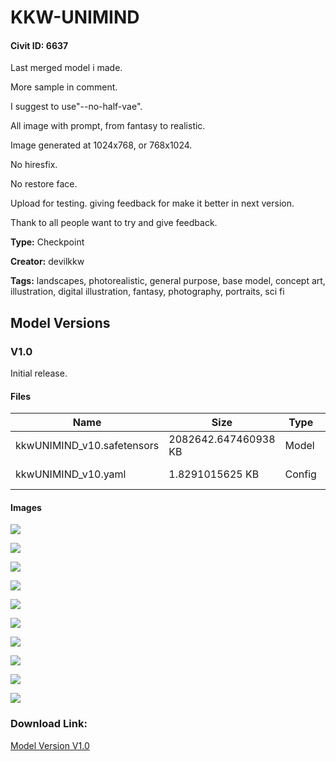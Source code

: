 # KKW-UNIMIND

#### Civit ID: 6637

<p>Last merged model i made.</p><p>More sample in comment.</p><p></p><p>I suggest to use"--no-half-vae".</p><p></p><p>All image with prompt, from fantasy to realistic.</p><p>Image generated at 1024x768, or 768x1024.</p><p>No hiresfix.</p><p>No restore face.</p><p></p><p>Upload for testing. giving feedback for make it better in next version.</p><p>Thank to all people want to try and give feedback.</p><p></p><p></p>

**Type:** Checkpoint

**Creator:** devilkkw

**Tags:** landscapes, photorealistic, general purpose, base model, concept art, illustration, digital illustration, fantasy, photography, portraits, sci fi

## Model Versions

### V1.0

<p>Initial release.</p>

#### Files

| Name | Size | Type | Format | Download Url | AutoV1 | AutoV2 | SHA256 | CRC32 | BLAKE3 |
| --- | --- | --- | --- | --- | --- | --- | --- | --- | --- |
| kkwUNIMIND_v10.safetensors | 2082642.647460938 KB | Model | SafeTensor | https://civitai.com/api/download/models/7803 | 0A49CA1D | 2495246767 | 24952467679C5C340B0EB81E5B2835F27F09F5375608012DA349865932B772D8 | 06701ABC | 3B71C8ABB6005041DFEB7CAFBC23ED6D7D043C7906854A56E063A3F09C1083F1 |
| kkwUNIMIND_v10.yaml | 1.8291015625 KB | Config | Other | https://civitai.com/api/download/models/7803?type=Config&format=Other | - | 2AC03DAAB5 | 2AC03DAAB595A8BA43E7F4CF223BCB456CF017650956F5B6753B5BC1CA42BF6A | 275639AC | EC53E0BB27E2DD3736874C0CA1EBADB88012AF0C134C1C4C69A0D5E6E882A673 |

#### Images

<p><img src="https://image.civitai.com/xG1nkqKTMzGDvpLrqFT7WA/40c2f288-513a-4140-933d-045ad55d8700/width=450/73329.jpeg" /></p>

<p><img src="https://image.civitai.com/xG1nkqKTMzGDvpLrqFT7WA/5906507d-75f7-4450-8e98-8e912c9b9a00/width=450/73348.jpeg" /></p>

<p><img src="https://image.civitai.com/xG1nkqKTMzGDvpLrqFT7WA/d82e6fcb-1159-408c-4721-efa47add3500/width=450/73347.jpeg" /></p>

<p><img src="https://image.civitai.com/xG1nkqKTMzGDvpLrqFT7WA/771dc8d5-f7da-4dd0-b14a-d2851a982100/width=450/73346.jpeg" /></p>

<p><img src="https://image.civitai.com/xG1nkqKTMzGDvpLrqFT7WA/25a2c0b6-f69b-4b54-0b3d-12dcaa756800/width=450/73345.jpeg" /></p>

<p><img src="https://image.civitai.com/xG1nkqKTMzGDvpLrqFT7WA/95976c33-c934-42b0-3c36-e37ebca65200/width=450/73344.jpeg" /></p>

<p><img src="https://image.civitai.com/xG1nkqKTMzGDvpLrqFT7WA/26c19060-ba35-4567-2e0e-99d099932200/width=450/73343.jpeg" /></p>

<p><img src="https://image.civitai.com/xG1nkqKTMzGDvpLrqFT7WA/7a646b81-6089-42ca-83dd-8ff8e3eaf000/width=450/73342.jpeg" /></p>

<p><img src="https://image.civitai.com/xG1nkqKTMzGDvpLrqFT7WA/d65ca278-a637-4b1b-855e-f2affe757f00/width=450/73341.jpeg" /></p>

<p><img src="https://image.civitai.com/xG1nkqKTMzGDvpLrqFT7WA/72525597-3bfa-421b-4028-1fcc0b484c00/width=450/73340.jpeg" /></p>

### Download Link:

[Model Version V1.0](https://civitai.com/api/download/models/7803)

